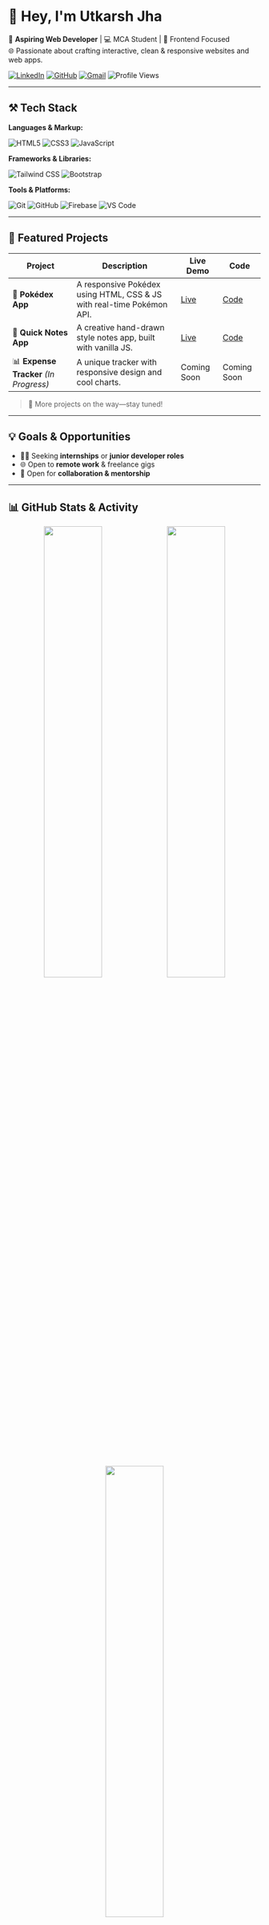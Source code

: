 # 👋 Hey, I'm Utkarsh Jha

🚀 **Aspiring Web Developer** | 💻 MCA Student | 🎯 Frontend Focused  
🌐 Passionate about crafting interactive, clean & responsive websites and web apps.

[![LinkedIn](https://img.shields.io/badge/LinkedIn-%230077B5.svg?style=flat-square&logo=linkedin&logoColor=white)](https://www.linkedin.com/in/jhautkarsh27/)
[![GitHub](https://img.shields.io/badge/GitHub-000?logo=github&style=flat-square&logoColor=white)](https://github.com/Utkarsh-webdev)
[![Gmail](https://img.shields.io/badge/Gmail-D14836?style=flat-square&logo=gmail&logoColor=white)](mailto:utkarshjha832@gmail.com)
![Profile Views](https://komarev.com/ghpvc/?username=Utkarsh-webdev&label=Profile%20Views&color=0e75b6&style=flat)

---

## ⚒️ Tech Stack

**Languages & Markup:**

![HTML5](https://img.shields.io/badge/HTML5-E34F26?style=flat-square&logo=html5&logoColor=white)
![CSS3](https://img.shields.io/badge/CSS3-1572B6?style=flat-square&logo=css3&logoColor=white)
![JavaScript](https://img.shields.io/badge/JavaScript-F7DF1E?style=flat-square&logo=javascript&logoColor=black)

**Frameworks & Libraries:**

![Tailwind CSS](https://img.shields.io/badge/Tailwind_CSS-38B2AC?style=flat-square&logo=tailwind-css&logoColor=white)
![Bootstrap](https://img.shields.io/badge/Bootstrap-563D7C?style=flat-square&logo=bootstrap&logoColor=white)

**Tools & Platforms:**

![Git](https://img.shields.io/badge/Git-F05032?style=flat-square&logo=git&logoColor=white)
![GitHub](https://img.shields.io/badge/GitHub-181717?style=flat-square&logo=github&logoColor=white)
![Firebase](https://img.shields.io/badge/Firebase-FFCA28?style=flat-square&logo=firebase&logoColor=black)
![VS Code](https://img.shields.io/badge/VS%20Code-007ACC?style=flat-square&logo=visual-studio-code&logoColor=white)

---

## 🚀 Featured Projects

| Project | Description | Live Demo | Code |
|--------|-------------|-----------|------|
| 🧩 **Pokédex App** | A responsive Pokédex using HTML, CSS & JS with real-time Pokémon API. | [Live](https://utkarsh-webdev.github.io/PokeDex/) | [Code](https://github.com/Utkarsh-webdev/PokeDex) |
| 📝 **Quick Notes App** | A creative hand-drawn style notes app, built with vanilla JS. | [Live](https://utkarsh-webdev.github.io/Quick-notes-app/) | [Code](https://github.com/Utkarsh-webdev/Quick-notes-app) |
| 📊 **Expense Tracker** *(In Progress)* | A unique tracker with responsive design and cool charts. | Coming Soon | Coming Soon |

> 🎯 More projects on the way—stay tuned!

---

## 💡 Goals & Opportunities

- 👨‍💻 Seeking **internships** or **junior developer roles**
- 🌐 Open to **remote work** & freelance gigs
- 🤝 Open for **collaboration & mentorship**

---

## 📊 GitHub Stats & Activity

<div align="center">
<img src="https://github-readme-stats.vercel.app/api?username=Utkarsh-webdev&theme=transparent&show_icons=true&hide_border=true&rank_icon=github&custom_title=My%20GitHub%20Stats" width="48%" />
<img src="https://streak-stats.demolab.com?user=Utkarsh-webdev&theme=transparent&hide_border=true&mode=weekly" width="48%" />
<img src="https://github-readme-stats.vercel.app/api/top-langs/?username=Utkarsh-webdev&layout=compact&hide_border=true&theme=transparent&langs_count=6" width="48%" />
</div>

---

## ✉️ Contact Me

📫 Email: [utkarshjha832@gmail.com](mailto:utkarshjha832@gmail.com)  
🔗 LinkedIn: [linkedin.com/in/jhautkarsh27](https://www.linkedin.com/in/jhautkarsh27/)  
👨‍💻 GitHub: [github.com/Utkarsh-webdev](https://github.com/Utkarsh-webdev)  
🌐 Portfolio: *Coming Soon!*

---

> *"Building one project at a time — from ideas to impact."*

---

⭐ *If you like what I do, consider giving my repos a star and let's connect!*
